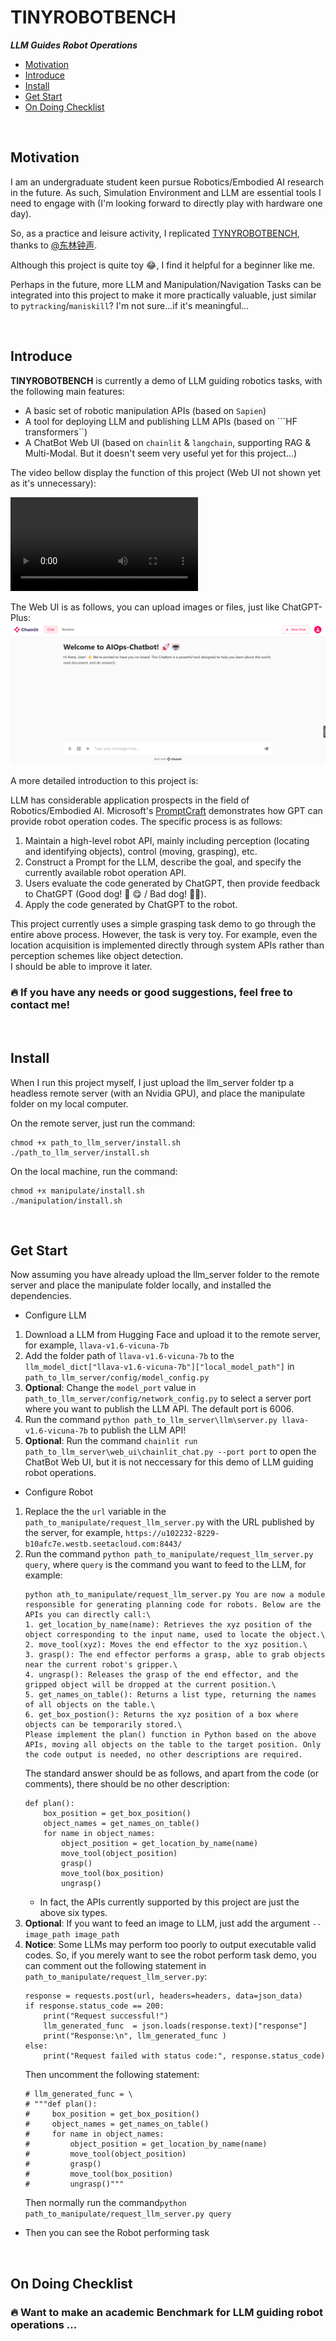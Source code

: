 # TINYROBOTBENCH

***LLM Guides Robot Operations***

- [Motivation](#motivation)
- [Introduce](#introduce)
- [Install](#install)
- [Get Start](#get-start)
- [On Doing Checklist](#on-doing-checklist)


<br>

## Motivation
I am an undergraduate student keen pursue Robotics/Embodied AI research in the future. As such, Simulation Environment and LLM are essential tools I need to engage with (I'm looking forward to directly play with hardware one day).

So, as a practice and leisure activity, I replicated [TYNYROBOTBENCH](https://zhuanlan.zhihu.com/p/667452905), thanks to [@东林钟声](https://www.zhihu.com/people/dong-lin-zhong-sheng-76).

Although this project is quite toy 😂, I find it helpful for a beginner like me.

Perhaps in the future, more LLM and Manipulation/Navigation Tasks can be integrated into this project to make it more practically valuable, just similar to ```pytracking```/```maniskill```? I'm not sure...if it's meaningful...

<br>

## Introduce
**TINYROBOTBENCH** is currently a demo of LLM guiding robotics tasks, with the following main features:

- A basic set of robotic manipulation APIs (based on ```Sapien```)
- A tool for deploying LLM and publishing LLM APIs (based on ```HF transformers``)
- A ChatBot Web UI (based on ```chainlit``` & ```langchain```, supporting RAG & Multi-Modal. But it doesn't seem very useful yet for this project...)

The video bellow display the function of this project (Web UI not shown yet as it's unnecessary):

<video controls>
  <source src="./.video/demo.mp4" type="video/mp4">
  Your browser does not support the video tag.
</video>

The Web UI is as follows, you can upload images or files, just like ChatGPT-Plus:
![Picture Not Found](./.fig/webui.png)

A more detailed introduction to this project is:

LLM has considerable application prospects in the field of Robotics/Embodied AI. Microsoft's [PromptCraft](https://www.microsoft.com/en-us/research/uploads/prod/2023/02/ChatGPT___Robotics.pdf) demonstrates how GPT can provide robot operation codes. The specific process is as follows:

1. Maintain a high-level robot API, mainly including perception (locating and identifying objects), control (moving, grasping), etc.
2. Construct a Prompt for the LLM, describe the goal, and specify the currently available robot operation API.
3. Users evaluate the code generated by ChatGPT, then provide feedback to ChatGPT (Good dog! 🐶
😋 / Bad dog! 🐶😅).
4. Apply the code generated by ChatGPT to the robot.

This project currently uses a simple grasping task demo to go through the entire above process. However, the task is very toy. For example, even the location acquisition is implemented directly through system APIs rather than perception schemes like object detection. <br>I should be able to improve it later.

### 🔥 If you have any needs or good suggestions, feel free to contact me!

<br>

## Install

When I run this project myself, I just upload the llm_server folder tp a headless remote server (with an Nvidia GPU), and place the manipulate folder on my local computer.

On the remote server, just run the command:
```
chmod +x path_to_llm_server/install.sh
./path_to_llm_server/install.sh
```

On the local machine, run the command:
```
chmod +x manipulate/install.sh
./manipulation/install.sh
```

<br>

## Get Start

Now assuming you have already upload the llm_server folder to the remote server and place the manipulate folder locally, and installed the dependencies.

- Configure LLM
1. Download a LLM from Hugging Face and upload it to the remote server, for example, ```llava-v1.6-vicuna-7b```
2. Add the folder path of ```llava-v1.6-vicuna-7b``` to the ```llm_model_dict["llava-v1.6-vicuna-7b"]["local_model_path"]``` in ```path_to_llm_server/config/model_config.py``` 
3. **Optional**: Change the ```model_port``` value in ```path_to_llm_server/config/network_config.py``` to select a server port where you want to publish the LLM API. The default port is 6006.
4. Run the command ```python path_to_llm_server\llm\server.py llava-v1.6-vicuna-7b``` to publish the LLM API!
5. **Optional**: Run the command ```chainlit run path_to_llm_server\web_ui\chainlit_chat.py --port port``` to open the ChatBot Web UI, but it is not neccessary for this demo of LLM guiding robot operations.

- Configure Robot
1. Replace the the ```url``` variable in the ```path_to_manipulate/request_llm_server.py``` with the URL published by the server, for example, ```https://u102232-8229-b10afc7e.westb.seetacloud.com:8443/```
2. Run the command ```python path_to_manipulate/request_llm_server.py query```, where ```query``` is the command you want to feed to the LLM, for example:
    ```
    python ath_to_manipulate/request_llm_server.py You are now a module responsible for generating planning code for robots. Below are the APIs you can directly call:\
    1. get_location_by_name(name): Retrieves the xyz position of the object corresponding to the input name, used to locate the object.\
    2. move_tool(xyz): Moves the end effector to the xyz position.\
    3. grasp(): The end effector performs a grasp, able to grab objects near the current robot's gripper.\
    4. ungrasp(): Releases the grasp of the end effector, and the gripped object will be dropped at the current position.\
    5. get_names_on_table(): Returns a list type, returning the names of all objects on the table.\
    6. get_box_postion(): Returns the xyz position of a box where objects can be temporarily stored.\
    Please implement the plan() function in Python based on the above APIs, moving all objects on the table to the target position. Only the code output is needed, no other descriptions are required.
    ```
    The standard answer should be as follows, and apart from the code (or comments), there should be no other description:
    ```
    def plan():
        box_position = get_box_position()
        object_names = get_names_on_table()
        for name in object_names:
            object_position = get_location_by_name(name)
            move_tool(object_position)
            grasp()
            move_tool(box_position)
            ungrasp()
    ```
    - In fact, the APIs currently supported by this project are just the above six types.
3. **Optional**: If you want to feed an image to LLM, just add the argument ```--image_path image_path```
4. **Notice**: Some LLMs may perform too poorly to output executable valid codes. So, if you merely want to see the robot perform task demo, you can comment out the following statement in ```path_to_manipulate/request_llm_server.py```:
    ```
    response = requests.post(url, headers=headers, data=json_data)
    if response.status_code == 200:
        print("Request successful!")
        llm_generated_func  = json.loads(response.text)["response"]
        print("Response:\n", llm_generated_func )
    else:
        print("Request failed with status code:", response.status_code)
    ```
    Then uncomment the following statement:
    ```
    # llm_generated_func = \
    # """def plan():
    #     box_position = get_box_position()
    #     object_names = get_names_on_table()
    #     for name in object_names:
    #         object_position = get_location_by_name(name)
    #         move_tool(object_position)
    #         grasp()
    #         move_tool(box_position)
    #         ungrasp()"""
    ```
    Then normally run the command```python path_to_manipulate/request_llm_server.py query```

- Then you can see the Robot performing task

<br>

## On Doing Checklist

### 🔥 Want to make an academic Benchmark for LLM guiding robot operations ...